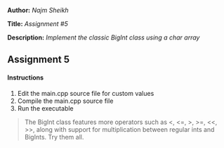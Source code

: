 **Author:** *Najm Sheikh*

**Title:** *Assignment #5*

**Description:** *Implement the classic BigInt class using a char array*

## Assignment 5

#### Instructions
1. Edit the main.cpp source file for custom values
2. Compile the main.cpp source file
3. Run the executable

> The BigInt class features more operators such as <, <=, >, >=, <<, >>, along with support for multiplication between regular ints and BigInts. Try them all.
